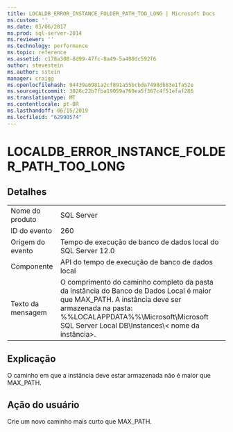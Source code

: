 ```yaml
---
title: LOCALDB_ERROR_INSTANCE_FOLDER_PATH_TOO_LONG | Microsoft Docs
ms.custom: ''
ms.date: 03/06/2017
ms.prod: sql-server-2014
ms.reviewer: ''
ms.technology: performance
ms.topic: reference
ms.assetid: c178a308-8d99-47fc-8a49-5a480dc592f6
author: stevestein
ms.author: sstein
manager: craigg
ms.openlocfilehash: 94439a6981a2cf891a55bcbda7498db83e1fa52e
ms.sourcegitcommit: 3026c22b7fba19059a769ea5f367c4f51efaf286
ms.translationtype: MT
ms.contentlocale: pt-BR
ms.lasthandoff: 06/15/2019
ms.locfileid: "62990574"
---
```

# <a name="localdberrorinstancefolderpathtoolong"></a>LOCALDB_ERROR_INSTANCE_FOLDER_PATH_TOO_LONG
    
## <a name="details"></a>Detalhes  
  
|||  
|-|-|  
|Nome do produto|SQL Server|  
|ID do evento|260|  
|Origem do evento|Tempo de execução de banco de dados local do SQL Server 12.0|  
|Componente|API do tempo de execução de banco de dados local|  
|Texto da mensagem|O comprimento do caminho completo da pasta da instância do Banco de Dados Local é maior que MAX_PATH. A instância deve ser armazenada na pasta: %%LOCALAPPDATA%%\Microsoft\Microsoft SQL Server Local DB\Instances\\< nome da instância\>.|  
  
## <a name="explanation"></a>Explicação  
 O caminho em que a instância deve estar armazenada não é maior que MAX_PATH.  
  
## <a name="user-action"></a>Ação do usuário  
 Crie um novo caminho mais curto que MAX_PATH.  
  
  
